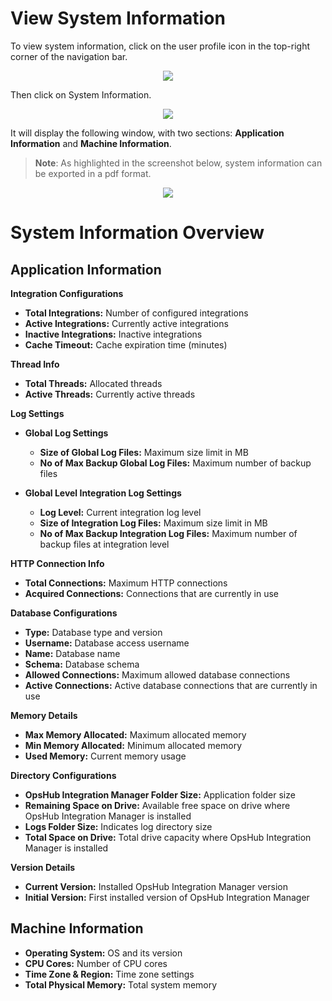 # View System Information

To view system information, click on the user profile icon in the top-right corner of the navigation bar.

<p align="center">
  <img src="../../../assets/SystemInfonavbar.png"/>
</p>


Then click on System Information.

<p align="center">
  <img src="../../../assets/SystemInfo.png"/>
</p>


It will display the following window, with two sections: **Application Information** and **Machine Information**.  
>**Note**: As highlighted in the screenshot below, system information can be exported in a pdf format.

<p align="center">
  <img src="../../../assets/SystemInfoWindow12.png"/>
</p>


# System Information Overview

## Application Information

**Integration Configurations**
* **Total Integrations:** Number of configured integrations
* **Active Integrations:** Currently active integrations
* **Inactive Integrations:** Inactive integrations
* **Cache Timeout:** Cache expiration time (minutes)

**Thread Info**
* **Total Threads:** Allocated threads
* **Active Threads:** Currently active threads

**Log Settings**
* **Global Log Settings**
  * **Size of Global Log Files:** Maximum size limit in MB
  * **No of Max Backup Global Log Files:** Maximum number of backup files

* **Global Level Integration Log Settings**
  * **Log Level:** Current integration log level
  * **Size of Integration Log Files:** Maximum size limit in MB
  * **No of Max Backup Integration Log Files:** Maximum number of backup files at integration level

**HTTP Connection Info**
* **Total Connections:** Maximum HTTP connections
* **Acquired Connections:** Connections that are currently in use

**Database Configurations**
* **Type:** Database type and version
* **Username:** Database access username
* **Name:** Database name
* **Schema:** Database schema
* **Allowed Connections:** Maximum allowed database connections
* **Active Connections:** Active database connections that are currently in use

**Memory Details**
* **Max Memory Allocated:** Maximum allocated memory
* **Min Memory Allocated:** Minimum allocated memory
* **Used Memory:** Current memory usage

**Directory Configurations**
* **OpsHub Integration Manager Folder Size:** Application folder size
* **Remaining Space on Drive:** Available free space on drive where OpsHub Integration Manager is installed
* **Logs Folder Size:** Indicates log directory size
* **Total Space on Drive:** Total drive capacity where OpsHub Integration Manager is installed

**Version Details**
* **Current Version:** Installed OpsHub Integration Manager version
* **Initial Version:** First installed version of OpsHub Integration Manager

## Machine Information
* **Operating System:** OS and its version
* **CPU Cores:** Number of CPU cores
* **Time Zone & Region:** Time zone settings
* **Total Physical Memory:** Total system memory


